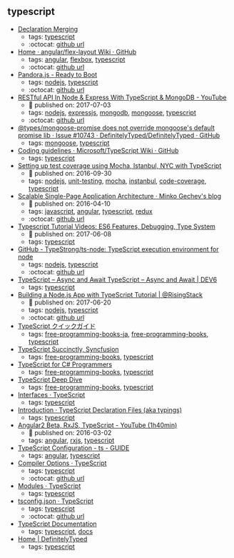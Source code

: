 typescript 
---
* [Declaration Merging     ](https://www.typescriptlang.org/docs/handbook/declaration-merging.html)
    * tags: [typescript](../tags/typescript.md)
    * :octocat: [github url](https://github.com/Microsoft/TypeScript)
* [Home · angular/flex-layout Wiki · GitHub](https://github.com/angular/flex-layout/wiki)
    * tags: [angular](../tags/angular.md), [flexbox](../tags/flexbox.md), [typescript](../tags/typescript.md)
    * :octocat: [github url](https://github.com/angular/flex-layout)
* [Pandora.js - Ready to Boot](http://www.midwayjs.org/pandora/en/)
    * tags: [nodejs](../tags/nodejs.md), [typescript](../tags/typescript.md)
    * :octocat: [github url](https://github.com/midwayjs/pandora/)
* [RESTful API In Node & Express With TypeScript & MongoDB - YouTube](https://www.youtube.com/watch?v=XqbBv1i9Yhc)
    * :calendar: published on: 2017-07-03
    * tags: [nodejs](../tags/nodejs.md), [expressjs](../tags/expressjs.md), [mongodb](../tags/mongodb.md), [mongoose](../tags/mongoose.md), [typescript](../tags/typescript.md)
    * :octocat: [github url](https://github.com/iamclaytonray/tes)
* [@types/mongoose-promise does not override mongoose's default promise lib · Issue #10743 · DefinitelyTyped/DefinitelyTyped · GitHub](https://github.com/DefinitelyTyped/DefinitelyTyped/issues/10743)
    * tags: [mongoose](../tags/mongoose.md), [typescript](../tags/typescript.md)
* [Coding guidelines · Microsoft/TypeScript Wiki · GitHub](https://github.com/Microsoft/TypeScript/wiki/Coding-guidelines)
    * tags: [typescript](../tags/typescript.md)
* [Setting up test coverage using Mocha, Istanbul, NYC with TypeScript](http://azimi.me/2016/09/30/nyc-mocha-typescript.1.html)
    * :calendar: published on: 2016-09-30
    * tags: [nodejs](../tags/nodejs.md), [unit-testing](../tags/unit-testing.md), [mocha](../tags/mocha.md), [instanbul](../tags/instanbul.md), [code-coverage](../tags/code-coverage.md), [typescript](../tags/typescript.md)
* [Scalable Single-Page Application Architecture · Minko Gechev's blog](http://blog.mgechev.com/2016/04/10/scalable-javascript-single-page-app-angular2-application-architecture/)
    * :calendar: published on: 2016-04-10
    * tags: [javascript](../tags/javascript.md), [angular](../tags/angular.md), [typescript](../tags/typescript.md), [redux](../tags/redux.md)
    * :octocat: [github url](https://github.com/mgechev/scalable-architecture-demo)
* [Typescript Tutorial Videos: ES6 Features, Debugging, Type System](http://blog.angular-university.io/why-typescript-video-list/)
    * :calendar: published on: 2017-06-08
    * tags: [typescript](../tags/typescript.md)
* [GitHub - TypeStrong/ts-node: TypeScript execution environment for node](https://github.com/TypeStrong/ts-node)
    * tags: [nodejs](../tags/nodejs.md), [typescript](../tags/typescript.md)
    * :octocat: [github url](https://github.com/TypeStrong/ts-node)
* [TypeScript – Async and Await TypeScript – Async and Await | DEV6](https://www.dev6.com/TypeScriptAsyncandAwait)
    * tags: [typescript](../tags/typescript.md)
* [Building a Node.js App with TypeScript Tutorial | @RisingStack](https://blog.risingstack.com/building-a-node-js-app-with-typescript-tutorial/)
    * :calendar: published on: 2017-06-20
    * tags: [nodejs](../tags/nodejs.md), [typescript](../tags/typescript.md)
    * :octocat: [github url](https://github.com/RisingStack/node-typescript-starter)
* [TypeScript クイックガイド](http://phyzkit.net/typescript/)
    * tags: [free-programming-books-ja](../tags/free-programming-books-ja.md), [free-programming-books](../tags/free-programming-books.md), [typescript](../tags/typescript.md)
* [TypeScript Succinctly, Syncfusion](https://www.syncfusion.com/resources/techportal/ebooks/typescript)
    * tags: [free-programming-books](../tags/free-programming-books.md), [typescript](../tags/typescript.md)
* [TypeScript for C# Programmers](http://www.infoq.com/minibooks/typescript-c-sharp-programmers)
    * tags: [free-programming-books](../tags/free-programming-books.md), [typescript](../tags/typescript.md)
* [TypeScript Deep Dive](https://basarat.gitbooks.io/typescript/)
    * tags: [free-programming-books](../tags/free-programming-books.md), [typescript](../tags/typescript.md)
* [Interfaces · TypeScript      ](https://www.typescriptlang.org/docs/handbook/interfaces.html)
    * tags: [typescript](../tags/typescript.md)
* [Introduction · TypeScript  Declaration Files (aka typings)](https://www.typescriptlang.org/docs/handbook/declaration-files/introduction.html)
    * tags: [typescript](../tags/typescript.md)
* [Angular2 Beta, RxJS, TypeScript - YouTube (1h40min)](https://youtu.be/R62iQvZ0bdQ?t=1633)
    * :calendar: published on: 2016-03-02
    * tags: [angular](../tags/angular.md), [rxjs](../tags/rxjs.md), [typescript](../tags/typescript.md)
* [TypeScript Configuration - ts - GUIDE](https://angular.io/docs/ts/latest/guide/typescript-configuration.html)
    * tags: [angular](../tags/angular.md), [typescript](../tags/typescript.md)
* [Compiler Options · TypeScript      ](https://www.typescriptlang.org/docs/handbook/compiler-options.html)
    * tags: [typescript](../tags/typescript.md)
    * :octocat: [github url](https://github.com/Microsoft/TypeScript)
* [Modules · TypeScript      ](https://www.typescriptlang.org/docs/handbook/modules.html)
    * tags: [typescript](../tags/typescript.md)
* [tsconfig.json · TypeScript      ](https://www.typescriptlang.org/docs/handbook/tsconfig-json.html)
    * tags: [typescript](../tags/typescript.md)
    * :octocat: [github url](https://github.com/Microsoft/TypeScript)
* [TypeScript Documentation](https://www.typescriptlang.org/docs/index.html)
    * tags: [typescript](../tags/typescript.md), [docs](../tags/docs.md)
* [Home | DefinitelyTyped](http://definitelytyped.org/)
    * tags: [typescript](../tags/typescript.md)
